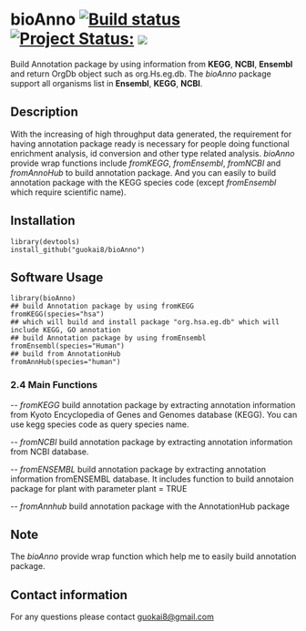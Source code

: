 # bioAnno <a href="https://travis-ci.org/guokai8/bioAnno"><img src="https://travis-ci.org/guokai8/bioAnno.svg" alt="Build status"></a>  [![Project Status:](http://www.repostatus.org/badges/latest/active.svg)](http://www.repostatus.org/#active) [![](https://img.shields.io/badge/devel%20version-0.99.0-green.svg)](https://github.com/guokai8/bioAnno)    

Build Annotation package by using information from __KEGG__, __NCBI__, __Ensembl__ and return OrgDb object such as org.Hs.eg.db. The _bioAnno_ package support all organisms list in __Ensembl__, __KEGG__, __NCBI__.  
## Description
With the increasing of high throughput data generated, the requirement for
having annotation package ready is necessary for people doing functional 
enrichment analysis, id conversion and other type related analysis.
_bioAnno_ provide wrap functions include _fromKEGG_, _fromEnsembl_, 
_fromNCBI_ and _fromAnnoHub_ to build annotation package. 
And you can easily to build annotation package with 
the KEGG species code (except _fromEnsembl_ which require scientific name).
## Installation
```
library(devtools)
install_github("guokai8/bioAnno")
``` 

## Software Usage

```
library(bioAnno)
## build Annotation package by using fromKEGG
fromKEGG(species="hsa")
## which will build and install package "org.hsa.eg.db" which will include KEGG, GO annotation 
## build Annotation package by using fromEnsembl 
fromEnsembl(species="Human")    
## build from AnnotationHub   
fromAnnHub(species="human")
```
### 2.4 Main Functions
--  _fromKEGG_ build annotation package by extracting annotation information 
    from Kyoto Encyclopedia of Genes and Genomes database (KEGG). 
    You can use kegg species code as query species name.

-- _fromNCBI_ build annotation package by extracting annotation information from
    NCBI database.

-- _fromENSEMBL_ build annotation package by extracting annotation information 
    fromENSEMBL database. It includes function to build annotaion package for 
    plant with parameter plant = TRUE   
    
-- _fromAnnhub_ build annotation package with the AnnotationHub package 
## Note
The _bioAnno_ provide wrap function which help me to easily build annotation package.

## Contact information

For any questions please contact guokai8@gmail.com
